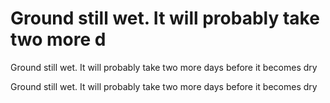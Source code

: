# Ground still wet. It will probably take two more d

Ground still wet. It will probably take two more days before it becomes dry

Ground still wet. It will probably take two more days before it becomes dry

